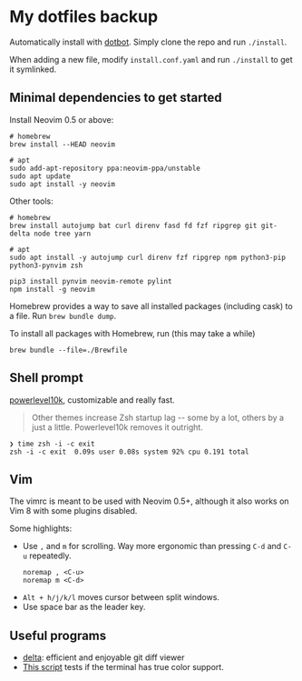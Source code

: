 # My dotfiles backup

Automatically install with [dotbot](https://github.com/anishathalye/dotbot). Simply clone the repo and run `./install`.

When adding a new file, modify `install.conf.yaml` and run `./install` to get it symlinked.

## Minimal dependencies to get started

Install Neovim 0.5 or above:
```
# homebrew
brew install --HEAD neovim

# apt
sudo add-apt-repository ppa:neovim-ppa/unstable
sudo apt update
sudo apt install -y neovim
```

Other tools:
```
# homebrew
brew install autojump bat curl direnv fasd fd fzf ripgrep git git-delta node tree yarn

# apt
sudo apt install -y autojump curl direnv fzf ripgrep npm python3-pip python3-pynvim zsh

pip3 install pynvim neovim-remote pylint
npm install -g neovim
```

Homebrew provides a way to save all installed packages (including cask) to a file. Run `brew bundle dump`.

To install all packages with Homebrew, run (this may take a while)
```
brew bundle --file=./Brewfile
```

## Shell prompt

[powerlevel10k](https://github.com/romkatv/powerlevel10k), customizable and really fast.

> Other themes increase Zsh startup lag -- some by a lot, others by a just a
> little. Powerlevel10k removes it outright.
```
❯ time zsh -i -c exit
zsh -i -c exit  0.09s user 0.08s system 92% cpu 0.191 total
```

## Vim

The vimrc is meant to be used with Neovim 0.5+, although it also works on Vim 8 with some plugins disabled.

Some highlights:

- Use `,` and `m` for scrolling. Way more ergonomic than pressing `C-d` and `C-u` repeatedly.
    ```
    noremap , <C-u>
    noremap m <C-d>
    ```
- `Alt + h/j/k/l` moves cursor between split windows.
- Use space bar as the leader key.

## Useful programs

- [delta](https://github.com/dandavison/delta): efficient and enjoyable git diff viewer
- [This script](https://gist.githubusercontent.com/lifepillar/09a44b8cf0f9397465614e622979107f/raw/24-bit-color.sh) tests if the terminal has true color support.
